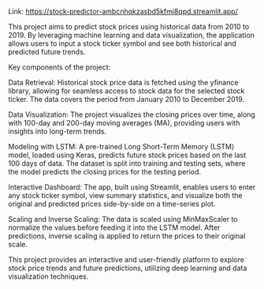 Link: https://stock-predictor-ambcnhqkzasbd5kfmi8qpd.streamlit.app/ 

This project aims to predict stock prices using historical data from 2010 to 2019. By leveraging machine learning and data visualization, the application allows users to input a stock ticker symbol and see both historical and predicted future trends.

Key components of the project:

Data Retrieval: Historical stock price data is fetched using the yfinance library, allowing for seamless access to stock data for the selected stock ticker. The data covers the period from January 2010 to December 2019.

Data Visualization: The project visualizes the closing prices over time, along with 100-day and 200-day moving averages (MA), providing users with insights into long-term trends.

Modeling with LSTM: A pre-trained Long Short-Term Memory (LSTM) model, loaded using Keras, predicts future stock prices based on the last 100 days of data. The dataset is split into training and testing sets, where the model predicts the closing prices for the testing period.

Interactive Dashboard: The app, built using Streamlit, enables users to enter any stock ticker symbol, view summary statistics, and visualize both the original and predicted prices side-by-side on a time-series plot.

Scaling and Inverse Scaling: The data is scaled using MinMaxScaler to normalize the values before feeding it into the LSTM model. After predictions, inverse scaling is applied to return the prices to their original scale.

This project provides an interactive and user-friendly platform to explore stock price trends and future predictions, utilizing deep learning and data visualization techniques.
